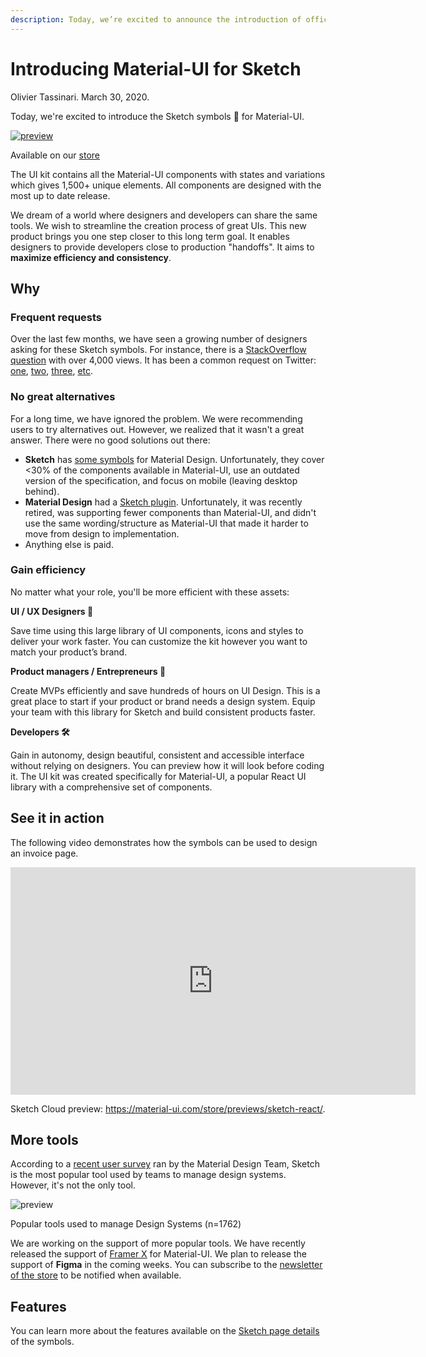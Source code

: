 ```yaml
---
description: Today, we’re excited to announce the introduction of official Sketch symbols for Material-UI.
---
```


# Introducing Material-UI for Sketch

Olivier Tassinari. March 30, 2020.

Today, we're excited to introduce the Sketch symbols 💎 for Material-UI.

[![preview](/static/blog/2020-introducing-sketch/product-preview.png)](https://material-ui.com/store/items/sketch-react/?utm_source=blog&utm_medium=blog&utm_campaign=introducing-sketch)

<p class="blog-description">Available on our <a href="https://material-ui.com/store/items/sketch-react">store</a></p>

The UI kit contains all the Material-UI components with states and variations which gives 1,500+ unique elements. All components are designed with the most up to date release.

We dream of a world where designers and developers can share the same tools. We wish to streamline the creation process of great UIs.
This new product brings you one step closer to this long term goal. It enables designers to provide developers close to production "handoffs". It aims to **maximize efficiency and consistency**.

## Why

### Frequent requests

Over the last few months, we have seen a growing number of designers asking for these Sketch symbols.
For instance, there is a [StackOverflow question](https://stackoverflow.com/questions/38834629/material-ui-sketch-files) with over 4,000 views. It has been a common request on Twitter: [one](https://twitter.com/TimoMajerski/status/1144503789619224578), [two](https://twitter.com/jonminori/status/1141121330156310528), [three](https://twitter.com/ProfessorXavior/status/1196522875706056705), [etc](https://twitter.com/JeffreyKaine/status/1133435042259120132).

### No great alternatives

For a long time, we have ignored the problem. We were recommending users to try alternatives out. However, we realized that it wasn't a great answer. There were no good solutions out there:

- **Sketch** has [some symbols](https://i.stack.imgur.com/vEEAA.png) for Material Design. Unfortunately, they cover <30% of the components available in Material-UI, use an outdated version of the specification, and focus on mobile (leaving desktop behind).
- **Material Design** had a [Sketch plugin](https://material.io/resources/theme-editor/).
Unfortunately, it was recently retired, was supporting fewer components than Material-UI, and didn't use the same wording/structure as Material-UI that made it harder to move from design to implementation.
- Anything else is paid.

### Gain efficiency

No matter what your role, you'll be more efficient with these assets:

**UI / UX Designers 💅**

Save time using this large library of UI components, icons and styles to deliver your work faster. You can customize the kit however you want to match your product’s brand.

**Product managers / Entrepreneurs 🧪**

Create MVPs efficiently and save hundreds of hours on UI Design. This is a great place to start if your product or brand needs a design system. Equip your team with this library for Sketch and build consistent products faster.

**Developers 🛠**

Gain in autonomy, design beautiful, consistent and accessible interface without relying on designers. You can preview how it will look before coding it.
The UI kit was created specifically for Material-UI, a popular React UI library with a comprehensive set of components.

## See it in action

The following video demonstrates how the symbols can be used to design an invoice page.

<iframe width="648" height="364" src="https://www.youtube.com/embed/DTU6r_VE2C4" frameborder="0" allow="accelerometer; autoplay; encrypted-media; gyroscope; picture-in-picture" allowfullscreen></iframe>

Sketch Cloud preview: https://material-ui.com/store/previews/sketch-react/.

## More tools

According to a [recent user survey](https://medium.com/google-design/state-of-design-systems-2019-ff5f26ada71) ran by the Material Design Team, Sketch is the most popular tool used by teams to manage design systems. However, it's not the only tool.

![preview](/static/blog/2020-introducing-sketch/design-tools.png)

<p class="blog-description">Popular tools used to manage Design Systems (n=1762)</p>

We are working on the support of more popular tools.
We have recently released the support of [Framer X](https://packages.framer.com/package/material-ui/material-ui) for Material-UI.
We plan to release the support of **Figma** in the coming weeks. You can subscribe to the [newsletter of the store](https://material-ui.com/store/#subscribe) to be notified when available.

## Features

You can learn more about the features available on the [Sketch page details](https://material-ui.com/store/items/sketch-react/?utm_source=blog&utm_medium=blog&utm_campaign=introducing-sketch) of the symbols.
